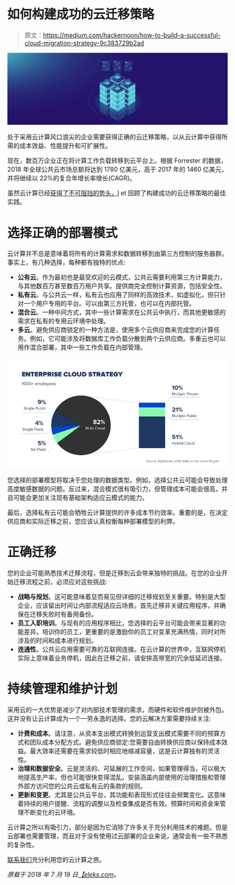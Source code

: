 # 如何构建成功的云迁移策略

> 原文：<https://medium.com/hackernoon/how-to-build-a-successful-cloud-migration-strategy-9c383729b2ad>

![](img/b34eb9a8259038a4b008d406c11c2dc3.png)

处于采用云计算风口浪尖的企业需要获得正确的云迁移策略，以从云计算中获得所需的成本效益、性能提升和可扩展性。

现在，数百万企业正在将计算工作负载转移到云平台上。根据 Forrester 的数据，2018 年全球公共云市场总额将达到 1780 亿美元，高于 2017 年的 1460 亿美元，并将继续以 22%的复合年增长率增长(CAGR)。

虽然云计算已经[获得了不可阻挡的势头，l](https://www.forbes.com/sites/louiscolumbus/2017/11/07/forresters-10-cloud-computing-predictions-for-2018/#f0d56954ae18) et 回顾了构建成功的云迁移策略的最佳实践。

# 选择正确的部署模式

云计算并不总是意味着将所有的计算需求和数据转移到由第三方控制的服务器群。事实上，有几种选择，每种都有独特的优点:

*   **公有云**。作为最初也是最受欢迎的云模式，公共云需要利用第三方计算能力，与其他数百万甚至数百万用户共享。提供商完全控制计算资源，包括安全性。
*   **私有云**。与公共云一样，私有云也应用了同样的高效技术，如虚拟化，但只针对一个用户专用的平台。可以由第三方托管，也可以在内部托管。
*   **混合云**。一种中间方式，其中一些计算需求在公共云中执行，而其他更敏感的需求在私有的专用云环境中处理。
*   **多云**。避免供应商锁定的一种方法是，使用多个云供应商来完成您的计算任务。例如，它可能涉及将数据库工作负载分散到两个云供应商。多重云也可以用作混合部署，其中一些工作负载在内部管理。

![](img/a67c079a099299e46e02b57382c46bd4.png)

您选择的部署模型将取决于您处理的数据类型。例如，选择公共云可能会导致处理高度敏感数据的问题。反过来，混合模式很有吸引力，但管理成本可能会很高，并且可能会更加关注现有基础架构适应云模式的能力。

最后，选择私有云可能会牺牲云计算提供的许多成本节约效率。重要的是，在决定供应商和实际迁移之前，您应该认真权衡每种部署模型的利弊。

# 正确迁移

您的企业可能熟悉技术迁移流程，但是迁移到云会带来独特的挑战。在您的企业开始迁移流程之前，必须应对这些挑战:

*   **战略与规划**。这可能意味着显而易见但详细的迁移规划至关重要。特别是大型企业，应该留出时间让内部流程适应云场景。首先迁移非关键应用程序，并确保在迁移失败时有备用备份。
*   **员工入职培训**。与现有的应用程序相比，您选择的云平台可能会带来显著的功能差异。培训你的员工，更重要的是激励你的员工对变革充满热情，同时对所涉及的时间和成本进行规划。
*   **连通性**。公共云应用需要可靠的互联网连接。在云计算的世界中，互联网停机实际上意味着业务停机，因此在迁移之前，请安排高带宽的冗余低延迟连接。

# 持续管理和维护计划

采用云的一大优势是减少了对内部技术管理的需求，而硬件和软件维护则被外包。这并没有让云计算成为一个一劳永逸的选择。您的云解决方案需要持续关注:

*   **计费和成本**。请注意，从资本支出模式转换到运营支出模式需要不同的预算方式和团队成本分配方式。避免供应商锁定:您需要自由转换供应商以保持成本效益。最大效率还需要在需求较低时相应地缩减容量，这是云计算独有的灵活性。
*   **治理和数据安全**。云是灵活的、可延展的工作空间，如果管理得当，可以极大地提高生产率，但也可能很快变得混乱。安装涵盖内部使用的治理措施和管理外部方访问您的公共云或私有云的条款的规则。
*   **更新和变更**。尤其是公共云平台，其功能和表现形式往往会频繁变化。这意味着持续的用户提醒、流程的调整以及检查集成是否有效。预算时间和资金来管理不断变化的云环境。

云计算之所以有吸引力，部分是因为它消除了许多关于充分利用技术的难题。但是云部署也需要管理，而且对于没有使用过云部署的企业来说，通常会有一些不熟悉的复杂性。

[联系我们](https://eleks.com/contact-us/?utm_source=medium&utm_medium=refferal&utm_campaign=Republ-Cloud-Migration-Blog)充分利用您的云计算之旅。

*原载于 2018 年 7 月 19 日*[*【eleks.com*](https://eleks.com/blog/build-successful-cloud-migration-strategy/?utm_source=medium&utm_medium=refferal&utm_campaign=Republ-Cloud-Migration-Blog)*。*